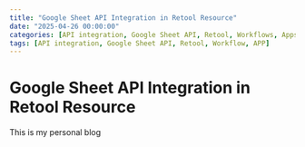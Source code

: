 ```yaml
---
title: "Google Sheet API Integration in Retool Resource"
date: "2025-04-26 00:00:00"
categories: [API integration, Google Sheet API, Retool, Workflows, Apps]
tags: [API integration, Google Sheet API, Retool, Workflow, APP]
---
```


# Google Sheet API Integration in Retool Resource

This is my personal blog